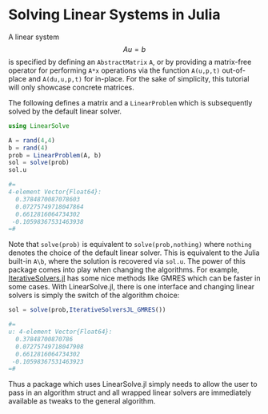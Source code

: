 # Solving Linear Systems in Julia

A linear system $$Au=b$$ is specified by defining an `AbstractMatrix` `A`, or
by providing a matrix-free operator for performing `A*x` operations via the
function `A(u,p,t)` out-of-place and `A(du,u,p,t)` for in-place. For the sake
of simplicity, this tutorial will only showcase concrete matrices.

The following defines a matrix and a `LinearProblem` which is subsequently solved
by the default linear solver.

```julia
using LinearSolve

A = rand(4,4)
b = rand(4)
prob = LinearProblem(A, b)
sol = solve(prob)
sol.u

#=
4-element Vector{Float64}:
  0.3784870087078603
  0.07275749718047864
  0.6612816064734302
 -0.10598367531463938
=#
```

Note that `solve(prob)` is equivalent to `solve(prob,nothing)` where `nothing`
denotes the choice of the default linear solver. This is equivalent to the
Julia built-in `A\b`, where the solution is recovered via `sol.u`. The power
of this package comes into play when changing the algorithms. For example,
[IterativeSolvers.jl](https://github.com/JuliaLinearAlgebra/IterativeSolvers.jl)
has some nice methods like GMRES which can be faster in some cases. With
LinearSolve.jl, there is one interface and changing linear solvers is simply
the switch of the algorithm choice:

```julia
sol = solve(prob,IterativeSolversJL_GMRES())

#=
u: 4-element Vector{Float64}:
  0.37848700870786
  0.07275749718047908
  0.6612816064734302
 -0.10598367531463923
=#
```

Thus a package which uses LinearSolve.jl simply needs to allow the user to
pass in an algorithm struct and all wrapped linear solvers are immediately
available as tweaks to the general algorithm.
